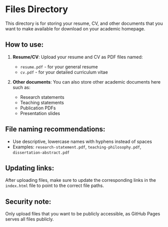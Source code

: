 # Files Directory

This directory is for storing your resume, CV, and other documents that you want to make available for download on your academic homepage.

## How to use:

1. **Resume/CV**: Upload your resume and CV as PDF files named:
   - `resume.pdf` - for your general resume
   - `cv.pdf` - for your detailed curriculum vitae

2. **Other documents**: You can also store other academic documents here such as:
   - Research statements
   - Teaching statements
   - Publication PDFs
   - Presentation slides

## File naming recommendations:

- Use descriptive, lowercase names with hyphens instead of spaces
- Examples: `research-statement.pdf`, `teaching-philosophy.pdf`, `dissertation-abstract.pdf`

## Updating links:

After uploading files, make sure to update the corresponding links in the `index.html` file to point to the correct file paths.

## Security note:

Only upload files that you want to be publicly accessible, as GitHub Pages serves all files publicly.